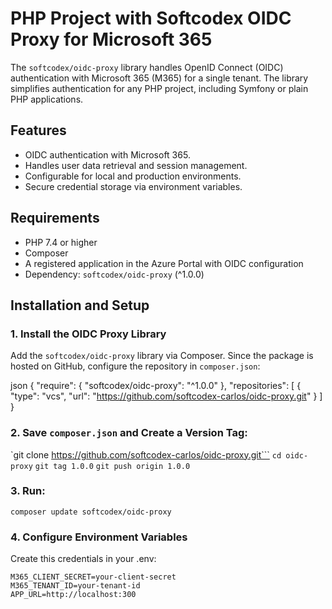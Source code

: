 # PHP Project with Softcodex OIDC Proxy for Microsoft 365

The `softcodex/oidc-proxy` library handles OpenID Connect (OIDC) authentication with Microsoft 365 (M365) for a single tenant. The library simplifies authentication for any PHP project, including Symfony or plain PHP applications.

## Features
- OIDC authentication with Microsoft 365.
- Handles user data retrieval and session management.
- Configurable for local and production environments.
- Secure credential storage via environment variables.

## Requirements
- PHP 7.4 or higher
- Composer
- A registered application in the Azure Portal with OIDC configuration
- Dependency: `softcodex/oidc-proxy` (^1.0.0)

## Installation and Setup

### 1. Install the OIDC Proxy Library
Add the `softcodex/oidc-proxy` library via Composer. Since the package is hosted on GitHub, configure the repository in `composer.json`:

json
{
    "require": {
        "softcodex/oidc-proxy": "^1.0.0"
    },
    "repositories": [
        {
            "type": "vcs",
            "url": "https://github.com/softcodex-carlos/oidc-proxy.git"
        }
    ]
}

### 2. Save `composer.json` and Create a Version Tag:

`git clone https://github.com/softcodex-carlos/oidc-proxy.git```
```cd oidc-proxy```
```git tag 1.0.0```
```git push origin 1.0.0```

### 3. Run:

`composer update softcodex/oidc-proxy`

### 4. Configure Environment Variables
Create this credentials in your .env:
```M365_CLIENT_ID=your-client-id
M365_CLIENT_SECRET=your-client-secret
M365_TENANT_ID=your-tenant-id
APP_URL=http://localhost:300

